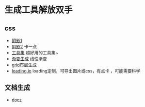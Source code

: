 <!--
 * @Desc: 
 * @Author: 曾茹菁
 * @Date: 2022-08-02 16:21:10
 * @LastEditors: 曾茹菁
 * @LastEditTime: 2022-08-11 11:38:38
-->
# 生成工具解放双手
## css
- [阴影1](https://www.jq22.com/too-jq22/boxshadow/index.html)
- [阴影2](https://www.cssmatic.com/box-shadow) 卡一点
- [工具集](https://10015.io/tools/css-clip-path-generator) 超好用的工具集~
- [渐变生成](https://www.jiangweishan.com/tool/gradientEditor/) 线性渐变
- [grid布局生成](https://layout.bradwoods.io/customize)
- [loading.io](https://loading.io/) loading定制，可导出图片或css，有点卡 ，可能需要科学

## 文档生成

- [docz](https://www.docz.site/)